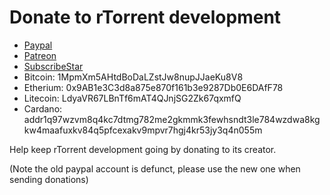 Donate to rTorrent development
==============================

 * [Paypal](https://paypal.me/jarisundelljp)
 * [Patreon](https://www.patreon.com/rtorrent)
 * [SubscribeStar](https://www.subscribestar.com/rtorrent)
 * Bitcoin: 1MpmXm5AHtdBoDaLZstJw8nupJJaeKu8V8
 * Etherium: 0x9AB1e3C3d8a875e870f161b3e9287Db0E6DAfF78
 * Litecoin: LdyaVR67LBnTf6mAT4QJnjSG2Zk67qxmfQ
 * Cardano: addr1q97wzvm8q4kc7dtmg782me2gkmmk3fewhsndt3le784wzdwa8kgkw4maafuxkv84q5pfcexakv9mpvr7hgj4kr53jy3q4n055m

Help keep rTorrent development going by donating to its creator.

(Note the old paypal account is defunct, please use the new one when sending donations)
